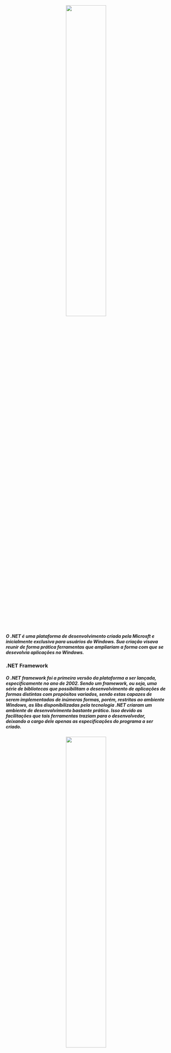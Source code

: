 <div align="center">
  <img width="50%" src="https://cdn.icon-icons.com/icons2/2248/PNG/512/dot_net_icon_138665.png" >
</div>

 <h5>
     O .NET é uma plataforma de desenvolvimento criada pela Microsft e inicialmente exclusiva para
     usuários do Windows. Sua criação visava reunir de forma prática ferramentas que ampliariam a 
     forma com que se desevolvia aplicações no Windows.
 </h5>

<h3>.NET Framework</h3>

 <h5>
     O .NET framework foi a primeira versão da plataforma a ser lançada, especificamente no ano de 
     2002. Sendo um framework, ou seja, uma série de bibliotecas que possibilitam o desenvolvimento de
     aplicações de formas distintas com propósitos variados, sendo estas capazes de serem implementadas
     de inúmeras formas, porém, restritas ao ambiente Windows, as libs disponibilizadas pela tecnologia
     .NET criaram um ambiente de desenvolvimento bastante prático. Isso devido as facilitações que tais
     ferramentas traziam para o desenvolvedor, deixando a cargo dele apenas as especificações do programa
     a ser criado.
 </h5>

 <div align="center">
    <img width="50%" src="https://user-images.githubusercontent.com/61476935/115619068-d45e2d00-a2c9-11eb-85d8-ae0ce91fdcc8.png">
 </div>
 

 <h5>
    O .NET é ambienteado e desenvolvido no Visual Studio, IDE capaz de interagir diretamente com 
    funcionalidades do sistema operacional, nesse caso ainda restrito ao sistema da Operacional da
    Microsft. Suportando linguagens como VB(Visual Basic), C#, C++, F# e Python, o Visual Studio é
    bastante versátil, sendo companhia constante do desenvolvedor .NET.
    Além disso, nele é possível desenvolver uma série de tipos de aplicações, sejam voltadas para os
    ambientes de Console, Windows Form, Web ou mesmo Mobile, cada uma demandando uma das variações 
    do próprio .NET.
 </h5>


<h2>ATUALIZAÇÕES</h2>

<h3>.NET Core</h3>

 <h5>
    Sendo introzido no mercado em 2016 com o propósito de ampliar as fronteiras do desenvolvimento
    usando o .NET, a Microsft desenvolveu o que seria definido como uma modernização do já difundido
    .NET, sua versão Core. A atualização buscava quebrar a barreira de exclusividade que o Windows
    detinha sobre a ferramenta. Com essa mudança, tanto o Linux quanto o mcOS passaram a ser contemplados
    com a possibilidade de suporte ao .NET, ou melhor dizendo, .NET Core. Uma grande mudança trazida pela 
    atualização foi que o .NET passou a ser Open Source, permitindo a contribuição dos próprios usuários.
</h5>

<h3>ASP.NET Core</h3>

 <h5>
    O Asp.Net Core é uma versão do Asp.Net que é ambientado na plataforma .NET Core. Quando foi lançado,
    Asp.Net tinha como maior função permitir a migração de conseitos do desenvolvimento DeskTop para
    a Web. As Ferramentas que levaram a sua criação, como Delphi e Visual Basic, as quais permitiam
    a criação mas simplória de interfaces gráficas no desenvolvimento DeskTop, podendo ser dito que com
    um simples "arrastar" de componentes o processo se dava como feito, tornavam possível uma maior dedicação
    a lógica por trás da interface. Com isso, foi desenvolvido o ASP.NET Web Forms.
 </h5>

 <h5>
    Mesmo parecendo adequando, a legibilidade da liguagem de marcação gerada pelo Web Forms era bastante 
    poluída e passou a cair em desuso. Mesmo com o fracasso, o Asp.Net não foi descartanto, sofrendo várias
    atualizações com o passar dos anos, sendo algumas delas o ASP.NET MVC: Aplicação do padrão MVC em
    aplicações do gênero; e o Web API: Criação de Api's usando a plataforma;
 </h5>

 <h5>
    Após várias atualizações, a Microsft partiu da idéia de atualizações pensando na comunidade para 
    qual a ferramenta era essencaial, tornando-a Open Source. Com isso, vendo que muitas modificações
    teriam que ser feitas, foi desenvolvido e lançado do zero em 2016 o ASP.NET Core.
 </h5>

 <h5>
    Sucessor do ASP.NET, o ASP.NET Core é um framework open-source, multiplataforma, criado pela
    Microsoft e a comunidade. Leve, rápido e modular, funciondo em conjunto com o .NET Core. Essas
    mudanças trouxeram uma visão mais moderna e performática para aplicações Web no meio .Net.
 </h5>
 
 
 <h2>
    Processo de Compilação
 </h2>
 
 <h5>
    Como foi anteriormente mencionado, o .NET fornece suporte para multiplas linguagens; uma
    vez que o código escrito em uma dessas linguagens é compilado, todo um processo de leitura
    e interpretação também é executado. Esse processo consiste na transposição da linguagem usada
    para uma linguagem intermediaria, com isso gera-se um arquivo com o código convertido. O arquivo
    executável(.exe) gerado leva a nomeclatura de assembly dentro do C#.
 </h5>
 
 <div align="center">
  <img width="60%" src="https://user-images.githubusercontent.com/61476935/115804808-20889a80-a3ba-11eb-8c22-d556495f3734.png">
 </div>
 
 <h5>
   O executável, agora carregando o programa em uma Common Intermediate Language ou CIL, passa
   a ser lido pelo Common Language Runtime(CLR) em um processo chamado de Just-in-Time(JIT).
   O CLR nada mais é que a máquina virtual responsável por facilitar o processo de execução
   dos códigos geridos no .NET. Já o JIT é o responsável por tratar essa informação e convertê-la
   em machine code, este sendo por sua vez é interpretado pelo sistema operacional.
 </h5>

<h2>
  Implementações do .NET
</h2>

<h5>
  Cada implementação do .NET inclui os seguintes componentes:
</h5>

  <ul>
   <li>Um ou mais runtimes. Exemplos: .NET Framework CLR, .NET 5 CLR.</li>

   <li>Uma biblioteca de classes. Exemplos: .NET Framework biblioteca
   de classes base, biblioteca de classes base do .NET 5.</li>

   <li>Opcionalmente, uma ou mais estruturas de aplicativo. Exemplos:
   ASP.net, Windows Formse Windows Presentation Foundation (WPF)
   estão incluídos no .NET Framework e no .NET 5.</li>

   <li>Opcionalmente, ferramentas de desenvolvimento. Algumas ferramentas
   de desenvolvimento são compartilhadas entre várias implementações.</li>
  </ul>
  
<h5>Há quatro implementações do .NET às quais a Microsoft dá suporte:</h5>

 
